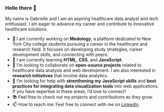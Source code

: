 ### Hello there 👋

My name is Gabrielle and I am an aspiring healthcare data analyst and tech enthusiast. I am eager to advance my career and contribute to innovative healthcare solutions.

- 🔭 I am currently working on **Medology**, a platform dedicated to New York City college students pursuing a career in the healthcare and research field. It focuses on developing study strategies, career development skills, and connecting with peers.
- 🌱 I am currently learning **HTML**, **CSS**, and **JavaScript**. 
- 👯 I’m looking to collaborate on **open-source projects** related to healthcare data analysis and web development. I am also interested in **research initiatives** that involve data analytics.
- 🤔 I’m looking for help with **strenthening my JavaScript skills** and **best practices for integrating data visualization tools** into web applications. If you have expertise in these areas, I’d love to connect!
- 📚 Feel free to check out my projects and contributions as they grow.
- 📫 How to reach me: Feel free to connect with me on [LinkedIn](https://www.linkedin.com/in/gabrielleducran).


